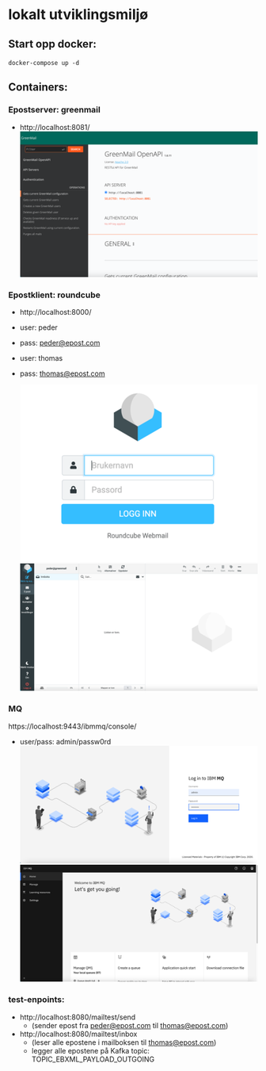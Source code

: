 # lokalt utviklingsmiljø

## Start opp docker:
```
docker-compose up -d
```
## Containers:
### Epostserver: greenmail
* http://localhost:8081/
  ![img.png](readme-resources/greenmail-login.png)

### Epostklient: roundcube
* http://localhost:8000/
* user: peder
* pass: peder@epost.com
* user: thomas
* pass: thomas@epost.com

  ![img.png](readme-resources/roundcube.png)
  ![img.png](readme-resources/greenmail.png)

### MQ
https://localhost:9443/ibmmq/console/
* user/pass: admin/passw0rd
  ![img_1.png](readme-resources/mq-login.png)
  ![img_2.png](readme-resources/mq.png)

### test-enpoints:
* http://localhost:8080/mailtest/send 
  * (sender epost fra peder@epost.com til thomas@epost.com)
* http://localhost:8080/mailtest/inbox 
  * (leser alle epostene i mailboksen til thomas@epost.com)
  * legger alle epostene på Kafka topic: TOPIC_EBXML_PAYLOAD_OUTGOING

